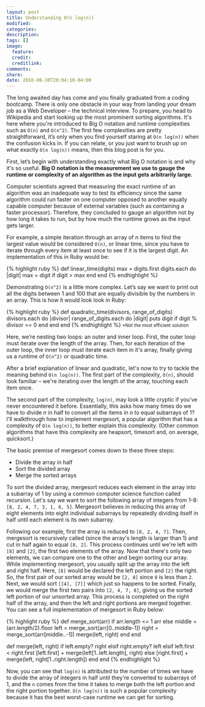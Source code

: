 ```yaml
---
layout: post
title: Understanding O(n log(n))
modified:
categories:
description:
tags: []
image:
  feature:
  credit:
  creditlink:
comments:
share:
date: 2016-06-30T20:04:18-04:00
---
```


The long awaited day has come and you finally graduated from a coding bootcamp. There is only one obstacle in your way from landing your dream job as a Web Developer – the technical interview. To prepare, you head to Wikipedia and start looking up the most prominent sorting algorithms. It's here where you're introduced to Big O notation and runtime complexities such as `O(n)` and `O(n^2)`. The first few complexities are pretty straightforward, it’s only when you find yourself staring at `O(n log(n))` when the confusion kicks in. If you can relate, or you just want to brush up on what exactly `O(n log(n))` means, then this blog post is for you.

First, let’s begin with understanding exactly what Big O notation is and why it's so useful. <strong>Big O notation is the measurement we use to gauge the runtime or complexity of an algorithm as the input gets arbitrarily large.</strong>

Computer scientists agreed that measuring the exact runtime of an algorithm was an inadequate way to test its efficiency since the same algorithm could run faster on one computer opposed to another equally capable computer because of external variables (such as containing a faster processor). Therefore, they concluded to gauge an algorithm not by how long it takes to run, but by how much the runtime grows as the input gets larger.

For example, a simple iteration through an array of <i>n</i> items to find the largest value would be considered `O(n)`, or linear time, since you have to iterate through every item at least once to see if it is the largest digit. An implementation of this in Ruby would be:

{% highlight ruby %}
def linear_time(digits)
  max = digits.first
  digits.each do |digit|
    max = digit if digit > max
  end
end
{% endhighlight %}

Demonstrating `O(n^2)` is a little more complex. Let’s say we want to print out all the digits between 1 and 100 that are equally divisible by the numbers in an array. This is how it would look look in Ruby:

{% highlight ruby %}
def quadratic_time(divisors, range_of_digits)
  divisors.each do |divisor|
    range_of_digits.each do |digit|
      puts digit if digit % divisor == 0
    end
  end
end
{% endhighlight %}
<small>\*Not the most efficient solution</small>

Here, we’re nesting two loops: an outer and inner loop. First, the outer loop must iterate over the length of the array. Then, for each iteration of the outer loop, the inner loop must iterate each item in it's array, finally giving us a runtime of `O(n^2)` or quadratic time.

After a brief explanation of linear and quadratic, let's now to try to tackle the meaning behind `O(n log(n))`. The first part of the complexity, `O(n)`, should look familiar – we're iterating over the length of the array, touching each item once.

The second part of the complexity, `log(n)`, may look a little cryptic if you've never encountered it before. Essentially, this asks how many times do we have to divide <i>n</i> in half to convert all the items in <i>n</i> to equal subarrays of 1? I'll walkthrough how to implement mergesort, a popular algorithm that has a complexity of `O(n log(n))`, to better explain this complexity. (Other common algorithms that have this complexity are heapsort, timesort and, on average, quicksort.)

The basic premise of mergesort comes down to these three steps:
<ul>
  <li>Divide the array in half</li>
  <li>Sort the divided array</li>
  <li>Merge the sorted arrays</li>
</ul>

To sort the divided array, mergesort reduces each element in the array into a subarray of 1 by using a common computer science function called recursion. Let's say we want to sort the following array of integers from 1-8: `[8, 2, 4, 7, 3, 1, 6, 5]`. Mergesort believes in reducing this array of eight elements into eight individual subarrays by repeatedly dividing itself in half until each element is its own subarray.

Following our example, first the array is reduced to `[8, 2, 4, 7]`. Then, mergesort is recursively called (since the array's length is larger than 1) and cut in half again to equal `[8, 2]`. This process continues until we're left with `[8]` and `[2]`, the first two elements of the array. Now that there's only two elements, we can compare one to the other and begin sorting our array. While implementing mergesort, you usually split up the array into the left and right half. Here, `[8]` would be declared the left portion and `[2]` the right. So, the first pair of our sorted array would be `[2, 8]` since `8` is less than `2`. Next, we would sort `[[4], [7]]` which just so happens to be sorted. Finally, we would merge the first two pairs into `[2, 4, 7, 8]`, giving us the sorted left portion of our unsorted array. This process is completed on the right half of the array, and then the left and right portions are merged together. You can see a full implementation of mergesort in Ruby below:

{% highlight ruby %}
def merge_sort(arr)
  if arr.length <= 1
    arr
  else
    middle = (arr.length/2).floor
    left = merge_sort(arr[0..middle-1])
    right = merge_sort(arr[middle..-1])
    merge(left, right)
  end
end

def merge(left, right)
  if left.empty?
    right
  elsif right.empty?
    left
  elsif left.first < right.first
    [left.first] + merge(left[1..left.length], right)
  else
    [right.first] + merge(left, right[1..right.length])
  end
end
{% endhighlight %}

Now, you can see that `log(n)` is attributed to the number of times we have to divide the array of integers in half until they're converted to subarrays of 1, and the `n` comes from the time it takes to merge both the left portion and the right portion together. `O(n log(n))` is such a popular complexity because it has the best worst-case runtime we can get for sorting.
